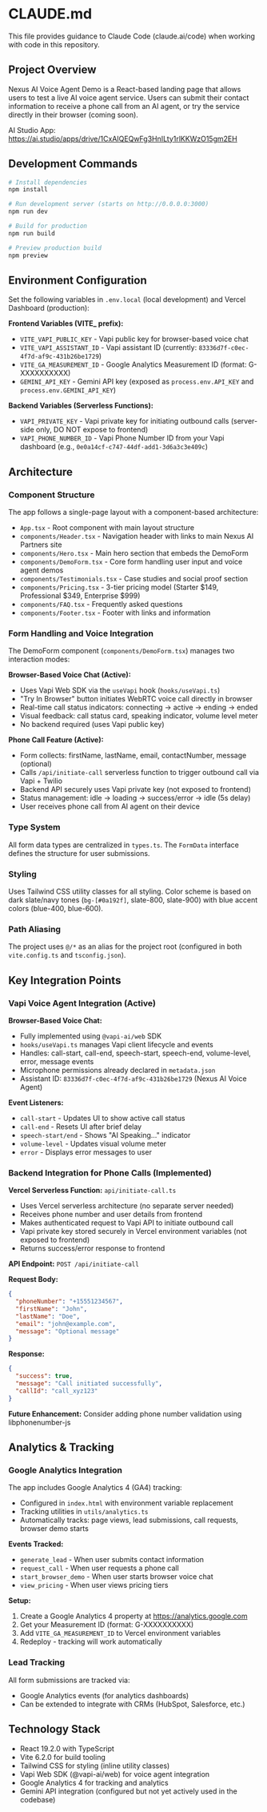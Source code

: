 # CLAUDE.md

This file provides guidance to Claude Code (claude.ai/code) when working with code in this repository.

## Project Overview

Nexus AI Voice Agent Demo is a React-based landing page that allows users to test a live AI voice agent service. Users can submit their contact information to receive a phone call from an AI agent, or try the service directly in their browser (coming soon).

AI Studio App: https://ai.studio/apps/drive/1CxAIQEQwFg3HnILty1rlKKWzO15gm2EH

## Development Commands

```bash
# Install dependencies
npm install

# Run development server (starts on http://0.0.0.0:3000)
npm run dev

# Build for production
npm run build

# Preview production build
npm preview
```

## Environment Configuration

Set the following variables in `.env.local` (local development) and Vercel Dashboard (production):

**Frontend Variables (VITE_ prefix):**
- `VITE_VAPI_PUBLIC_KEY` - Vapi public key for browser-based voice chat
- `VITE_VAPI_ASSISTANT_ID` - Vapi assistant ID (currently: `83336d7f-c0ec-4f7d-af9c-431b26be1729`)
- `VITE_GA_MEASUREMENT_ID` - Google Analytics Measurement ID (format: G-XXXXXXXXXX)
- `GEMINI_API_KEY` - Gemini API key (exposed as `process.env.API_KEY` and `process.env.GEMINI_API_KEY`)

**Backend Variables (Serverless Functions):**
- `VAPI_PRIVATE_KEY` - Vapi private key for initiating outbound calls (server-side only, DO NOT expose to frontend)
- `VAPI_PHONE_NUMBER_ID` - Vapi Phone Number ID from your Vapi dashboard (e.g., `0e0a14cf-c747-44df-add1-3d6a3c3e409c`)

## Architecture

### Component Structure

The app follows a single-page layout with a component-based architecture:

- `App.tsx` - Root component with main layout structure
- `components/Header.tsx` - Navigation header with links to main Nexus AI Partners site
- `components/Hero.tsx` - Main hero section that embeds the DemoForm
- `components/DemoForm.tsx` - Core form handling user input and voice agent demos
- `components/Testimonials.tsx` - Case studies and social proof section
- `components/Pricing.tsx` - 3-tier pricing model (Starter $149, Professional $349, Enterprise $999)
- `components/FAQ.tsx` - Frequently asked questions
- `components/Footer.tsx` - Footer with links and information

### Form Handling and Voice Integration

The DemoForm component (`components/DemoForm.tsx`) manages two interaction modes:

**Browser-Based Voice Chat (Active):**
- Uses Vapi Web SDK via the `useVapi` hook (`hooks/useVapi.ts`)
- "Try In Browser" button initiates WebRTC voice call directly in browser
- Real-time call status indicators: connecting → active → ending → ended
- Visual feedback: call status card, speaking indicator, volume level meter
- No backend required (uses Vapi public key)

**Phone Call Feature (Active):**
- Form collects: firstName, lastName, email, contactNumber, message (optional)
- Calls `/api/initiate-call` serverless function to trigger outbound call via Vapi + Twilio
- Backend API securely uses Vapi private key (not exposed to frontend)
- Status management: idle → loading → success/error → idle (5s delay)
- User receives phone call from AI agent on their device

### Type System

All form data types are centralized in `types.ts`. The `FormData` interface defines the structure for user submissions.

### Styling

Uses Tailwind CSS utility classes for all styling. Color scheme is based on dark slate/navy tones (`bg-[#0a192f]`, slate-800, slate-900) with blue accent colors (blue-400, blue-600).

### Path Aliasing

The project uses `@/*` as an alias for the project root (configured in both `vite.config.ts` and `tsconfig.json`).

## Key Integration Points

### Vapi Voice Agent Integration (Active)

**Browser-Based Voice Chat:**
- Fully implemented using `@vapi-ai/web` SDK
- `hooks/useVapi.ts` manages Vapi client lifecycle and events
- Handles: call-start, call-end, speech-start, speech-end, volume-level, error, message events
- Microphone permissions already declared in `metadata.json`
- Assistant ID: `83336d7f-c0ec-4f7d-af9c-431b26be1729` (Nexus AI Voice Agent)

**Event Listeners:**
- `call-start` - Updates UI to show active call status
- `call-end` - Resets UI after brief delay
- `speech-start/end` - Shows "AI Speaking..." indicator
- `volume-level` - Updates visual volume meter
- `error` - Displays error messages to user

### Backend Integration for Phone Calls (Implemented)

**Vercel Serverless Function:** `api/initiate-call.ts`
- Uses Vercel serverless architecture (no separate server needed)
- Receives phone number and user details from frontend
- Makes authenticated request to Vapi API to initiate outbound call
- Vapi private key stored securely in Vercel environment variables (not exposed to frontend)
- Returns success/error response to frontend

**API Endpoint:** `POST /api/initiate-call`

**Request Body:**
```json
{
  "phoneNumber": "+15551234567",
  "firstName": "John",
  "lastName": "Doe",
  "email": "john@example.com",
  "message": "Optional message"
}
```

**Response:**
```json
{
  "success": true,
  "message": "Call initiated successfully",
  "callId": "call_xyz123"
}
```

**Future Enhancement:** Consider adding phone number validation using libphonenumber-js

## Analytics & Tracking

### Google Analytics Integration

The app includes Google Analytics 4 (GA4) tracking:
- Configured in `index.html` with environment variable replacement
- Tracking utilities in `utils/analytics.ts`
- Automatically tracks: page views, lead submissions, call requests, browser demo starts

**Events Tracked:**
- `generate_lead` - When user submits contact information
- `request_call` - When user requests a phone call
- `start_browser_demo` - When user starts browser voice chat
- `view_pricing` - When user views pricing tiers

**Setup:**
1. Create a Google Analytics 4 property at https://analytics.google.com
2. Get your Measurement ID (format: G-XXXXXXXXXX)
3. Add `VITE_GA_MEASUREMENT_ID` to Vercel environment variables
4. Redeploy - tracking will work automatically

### Lead Tracking

All form submissions are tracked via:
- Google Analytics events (for analytics dashboards)
- Can be extended to integrate with CRMs (HubSpot, Salesforce, etc.)

## Technology Stack

- React 19.2.0 with TypeScript
- Vite 6.2.0 for build tooling
- Tailwind CSS for styling (inline utility classes)
- Vapi Web SDK (@vapi-ai/web) for voice agent integration
- Google Analytics 4 for tracking and analytics
- Gemini API integration (configured but not yet actively used in the codebase)
